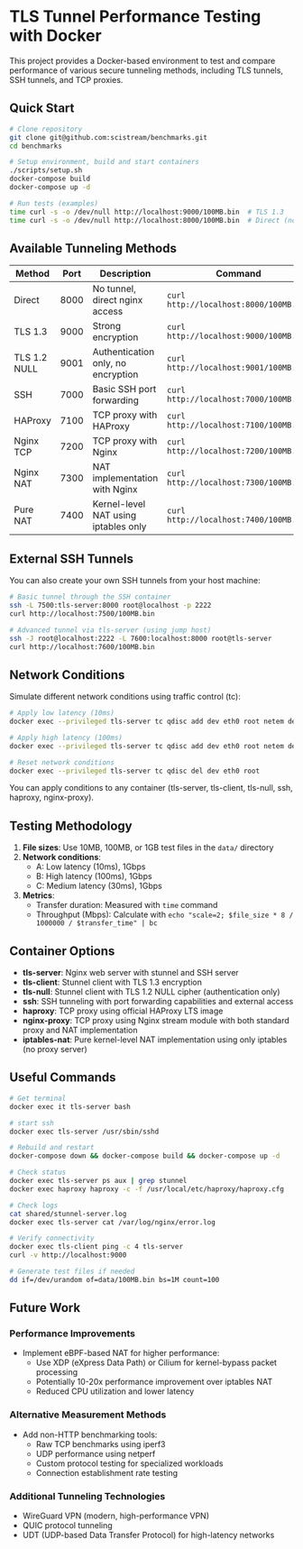 # TLS Tunnel Performance Testing with Docker

This project provides a Docker-based environment to test and compare performance of various secure tunneling methods, including TLS tunnels, SSH tunnels, and TCP proxies.

## Quick Start

```bash
# Clone repository
git clone git@github.com:scistream/benchmarks.git
cd benchmarks

# Setup environment, build and start containers
./scripts/setup.sh
docker-compose build
docker-compose up -d

# Run tests (examples)
time curl -s -o /dev/null http://localhost:9000/100MB.bin  # TLS 1.3
time curl -s -o /dev/null http://localhost:8000/100MB.bin  # Direct (no tunnel)
```

## Available Tunneling Methods

| Method | Port | Description | Command | Status |
|--------|------|-------------|---------|--------|
| Direct | 8000 | No tunnel, direct nginx access | `curl http://localhost:8000/100MB.bin` | ok |
| TLS 1.3 | 9000 | Strong encryption | `curl http://localhost:9000/100MB.bin` | ok |
| TLS 1.2 NULL | 9001 | Authentication only, no encryption | `curl http://localhost:9001/100MB.bin` | wip |
| SSH | 7000 | Basic SSH port forwarding | `curl http://localhost:7000/100MB.bin` | ok |
| HAProxy | 7100 | TCP proxy with HAProxy | `curl http://localhost:7100/100MB.bin` | ok |
| Nginx TCP | 7200 | TCP proxy with Nginx | `curl http://localhost:7200/100MB.bin` | ok |
| Nginx NAT | 7300 | NAT implementation with Nginx | `curl http://localhost:7300/100MB.bin` | wip |
| Pure NAT | 7400 | Kernel-level NAT using iptables only | `curl http://localhost:7400/100MB.bin` | wip |

## External SSH Tunnels

You can also create your own SSH tunnels from your host machine:

```bash
# Basic tunnel through the SSH container
ssh -L 7500:tls-server:8000 root@localhost -p 2222
curl http://localhost:7500/100MB.bin

# Advanced tunnel via tls-server (using jump host)
ssh -J root@localhost:2222 -L 7600:localhost:8000 root@tls-server
curl http://localhost:7600/100MB.bin
```

## Network Conditions

Simulate different network conditions using traffic control (tc):

```bash
# Apply low latency (10ms)
docker exec --privileged tls-server tc qdisc add dev eth0 root netem delay 10ms rate 1gbit

# Apply high latency (100ms)
docker exec --privileged tls-server tc qdisc add dev eth0 root netem delay 100ms rate 1gbit

# Reset network conditions
docker exec --privileged tls-server tc qdisc del dev eth0 root
```

You can apply conditions to any container (tls-server, tls-client, tls-null, ssh, haproxy, nginx-proxy).

## Testing Methodology

1. **File sizes**: Use 10MB, 100MB, or 1GB test files in the `data/` directory
2. **Network conditions**: 
   - A: Low latency (10ms), 1Gbps
   - B: High latency (100ms), 1Gbps  
   - C: Medium latency (30ms), 1Gbps
3. **Metrics**:
   - Transfer duration: Measured with `time` command
   - Throughput (Mbps): Calculate with `echo "scale=2; $file_size * 8 / 1000000 / $transfer_time" | bc`

## Container Options

- **tls-server**: Nginx web server with stunnel and SSH server
- **tls-client**: Stunnel client with TLS 1.3 encryption
- **tls-null**: Stunnel client with TLS 1.2 NULL cipher (authentication only)
- **ssh**: SSH tunneling with port forwarding capabilities and external access
- **haproxy**: TCP proxy using official HAProxy LTS image
- **nginx-proxy**: TCP proxy using Nginx stream module with both standard proxy and NAT implementation
- **iptables-nat**: Pure kernel-level NAT implementation using only iptables (no proxy server)

## Useful Commands

```bash
# Get terminal
docker exec it tls-server bash

# start ssh
docker exec tls-server /usr/sbin/sshd

# Rebuild and restart
docker-compose down && docker-compose build && docker-compose up -d

# Check status
docker exec tls-server ps aux | grep stunnel
docker exec haproxy haproxy -c -f /usr/local/etc/haproxy/haproxy.cfg

# Check logs
cat shared/stunnel-server.log
docker exec tls-server cat /var/log/nginx/error.log

# Verify connectivity
docker exec tls-client ping -c 4 tls-server
curl -v http://localhost:9000

# Generate test files if needed
dd if=/dev/urandom of=data/100MB.bin bs=1M count=100
```

## Future Work

### Performance Improvements
- Implement eBPF-based NAT for higher performance:
  - Use XDP (eXpress Data Path) or Cilium for kernel-bypass packet processing
  - Potentially 10-20x performance improvement over iptables NAT
  - Reduced CPU utilization and lower latency

### Alternative Measurement Methods
- Add non-HTTP benchmarking tools:
  - Raw TCP benchmarks using iperf3
  - UDP performance using netperf
  - Custom protocol testing for specialized workloads
  - Connection establishment rate testing

### Additional Tunneling Technologies
- WireGuard VPN (modern, high-performance VPN)
- QUIC protocol tunneling
- UDT (UDP-based Data Transfer Protocol) for high-latency networks
